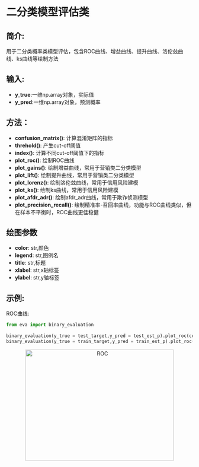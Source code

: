 # 二分类模型评估类

## 简介:

用于二分类概率类模型评估，包含ROC曲线、增益曲线、提升曲线、洛伦兹曲线、ks曲线等绘制方法
    
## 输入:

+ **y_true**:一维np.array对象，实际值
+ **y_pred**:一维np.array对象，预测概率

## 方法：

+ **confusion_matrix()**: 计算混淆矩阵的指标   
+ **threhold()**: 产生cut-off阈值
+ **index()**: 计算不同cut-off阈值下的指标
+ **plot_roc()**: 绘制ROC曲线
+ **plot_gains()**: 绘制增益曲线，常用于营销类二分类模型
+ **plot_lift()**: 绘制提升曲线，常用于营销类二分类模型
+ **plot_lorenz()**: 绘制洛伦兹曲线，常用于信用风险建模
+ **plot_ks()**: 绘制ks曲线，常用于信用风险建模 
+ **plot_afdr_adr()**: 绘制afdr_adr曲线，常用于欺诈侦测模型
+ **plot_precision_recall()**: 绘制精准率-召回率曲线，功能与ROC曲线类似，但在样本不平衡时，ROC曲线更佳稳健                              

## 绘图参数
    
+ **color**: str,颜色
+ **legend**: str,图例名
+ **title**: str,标题
+ **xlabel**: str,x轴标签
+ **ylabel**: str,y轴标签

## 示例:

ROC曲线:
 
 ```python
 from eva import binary_evaluation
    
 binary_evaluation(y_true = test_target,y_pred = test_est_p).plot_roc(color='red',legend='test')
 binary_evaluation(y_true = train_target,y_pred = train_est_p).plot_roc(color='blue',legend='train')
```

<center>
<img src="https://github.com/zengke403/model_eva/raw/master/roc.png" width = "400" height = "300" alt="ROC" />
</center>

